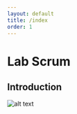 ```yaml
---
layout: default
title: /index
order: 1
---
```

<!--  -->
# Lab Scrum
<!-- new slide -->

## Introduction 
<!-- new slide -->

![alt text](./Introduction/images/Presentation-rafiki.png)
<!-- new slide -->